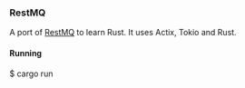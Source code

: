 ### RestMQ

A port of [RestMQ](https://github.com/gleicon/restmq) to learn Rust. 
It uses Actix, Tokio and Rust. 

#### Running

$ cargo run

